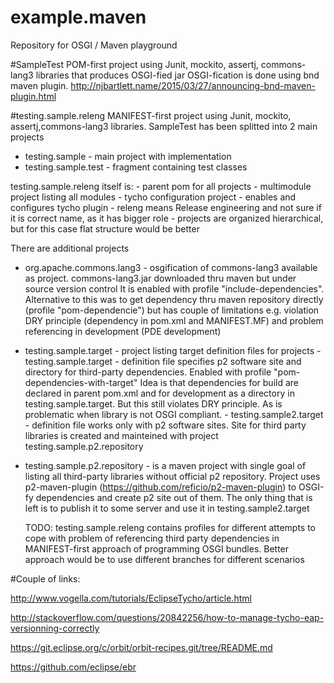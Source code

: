 # example.maven
Repository for OSGI / Maven playground

#SampleTest
POM-first project using Junit, mockito, assertj, commons-lang3 libraries that produces OSGI-fied jar
OSGI-fication is done using bnd maven plugin. http://njbartlett.name/2015/03/27/announcing-bnd-maven-plugin.html

#testing.sample.releng
MANIFEST-first project using Junit, mockito, assertj,commons-lang3 libraries.
SampleTest has been splitted into 2 main projects
 - testing.sample  - main project with implementation
 - testing.sample.test - fragment containing test classes
 
 testing.sample.releng itself is:
    - parent pom for all projects
    - multimodule project listing all modules
    - tycho configuration project - enables and configures tycho plugin
    - releng means Release engineering and not sure if it is correct name, as it has bigger role
    - projects are organized hierarchical, but for this case flat structure would be better
    
There are additional projects
- org.apache.commons.lang3 - osgification of commons-lang3 available as project. commons-lang3.jar downloaded thru maven but under source version control
   It is enabled with profile "include-dependencies". Alternative to this was to get dependency thru maven repository directly (profile "pom-dependencie") but 
   has couple of limitations e.g. violation DRY principle  (dependency in pom.xml and MANIFEST.MF) and problem referencing in development (PDE development)
- testing.sample.target - project listing target definition files for projects
        - testing.sample.target  - definition file specifies p2 software site and directory for third-party dependencies. Enabled with profile "pom-dependencies-with-target"
                Idea is that dependencies for build are declared in parent pom.xml and for development as a directory in testing.sample.target.
                But this still violates DRY principle. As is problematic when library is not OSGI compliant.
        - testing.sample2.target - definition file works only with p2 software sites. Site for third party libraries is created and mainteined with project testing.sample.p2.repository
- testing.sample.p2.repository - is a maven project with single goal of listing all third-party libraries without official p2 repository.
        Project uses p2-maven-plugin (https://github.com/reficio/p2-maven-plugin)  to OSGI-fy dependencies and create p2 site out of them.
        The only thing that is left is to publish it to some server and use it in testing.sample2.target
        
        
  TODO:
  testing.sample.releng contains profiles for different attempts to cope with problem of referencing third party dependencies in MANIFEST-first approach of programming OSGI bundles.
  Better approach would be to use different branches for different scenarios
  

#Couple of links:
  
http://www.vogella.com/tutorials/EclipseTycho/article.html

http://stackoverflow.com/questions/20842256/how-to-manage-tycho-eap-versionning-correctly

https://git.eclipse.org/c/orbit/orbit-recipes.git/tree/README.md

https://github.com/eclipse/ebr
    



